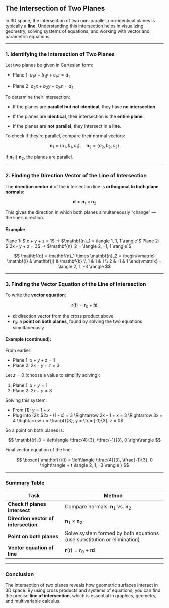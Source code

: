 ## **The Intersection of Two Planes**

In 3D space, the intersection of two non-parallel, non-identical planes is typically a **line**. 
Understanding this intersection helps in visualizing geometry, solving systems of equations, 
and working with vector and parametric equations.

---

### **1. Identifying the Intersection of Two Planes**

Let two planes be given in Cartesian form:

* Plane 1: $`a_1x + b_1y + c_1z = d_1`$


* Plane 2: $`a_2x + b_2y + c_2z = d_2`$

To determine their intersection:

* If the planes are **parallel but not identical**, they have **no intersection**.


* If the planes are **identical**, their intersection is the **entire plane**.


* If the planes are **not parallel**, they intersect in a **line**.


To check if they’re parallel, compare their normal vectors:

$$
\mathbf{n}_1 = \langle a_1, b_1, c_1 \rangle, \quad
\mathbf{n}_2 = \langle a_2, b_2, c_2 \rangle
$$

If $`\mathbf{n}_1 \parallel \mathbf{n}_2`$, the planes are parallel.

---

### **2. Finding the Direction Vector of the Line of Intersection**

The **direction vector** $\mathbf{d}$ of the intersection line is **orthogonal to both plane normals**:

$$
\mathbf{d} = \mathbf{n}_1 \times \mathbf{n}_2
$$

This gives the direction in which both planes simultaneously “change” — the line’s direction.

#### **Example:**

Plane 1: $`x + y + z = 1$ → $\mathbf{n}_1 = \langle 1, 1, 1 \rangle`$
Plane 2: $`2x - y + z = 3$ → $\mathbf{n}_2 = \langle 2, -1, 1 \rangle`$

$$
\mathbf{d} = \mathbf{n}_1 \times \mathbf{n}_2 =
\begin{vmatrix}
\mathbf{i} & \mathbf{j} & \mathbf{k} \\
1 & 1 & 1 \\
2 & -1 & 1
\end{vmatrix}
= \langle 2, 1, -3 \rangle
$$

---

### **3. Finding the Vector Equation of the Line of Intersection**

To write the **vector equation**:

$$
\mathbf{r}(t) = \mathbf{r}_0 + t\mathbf{d}
$$

* $`\mathbf{d}`$: direction vector from the cross product above
* $`\mathbf{r}_0`$: a **point on both planes**, found by solving the two equations simultaneously

#### **Example (continued):**

From earlier:

* Plane 1: $`x + y + z = 1`$
* Plane 2: $`2x - y + z = 3`$

Let $z = 0$ (choose a value to simplify solving):

1. Plane 1: $`x + y = 1`$
2. Plane 2: $`2x - y = 3`$

Solving this system:

* From (1): $`y = 1 - x`$
* Plug into (2): $`2x - (1 - x) = 3 \Rightarrow 2x - 1 + x = 3 \Rightarrow 3x = 4 \Rightarrow x = \frac{4}{3}, y = \frac{-1}{3}, z = 0`$

So a point on both planes is:

$$
\mathbf{r}_0 = \left\langle \tfrac{4}{3}, \tfrac{-1}{3}, 0 \right\rangle
$$

Final vector equation of the line:

$$
\boxed{
\mathbf{r}(t) = \left\langle \tfrac{4}{3}, \tfrac{-1}{3}, 0 \right\rangle + t \langle 2, 1, -3 \rangle
}
$$

---

### Summary Table

| Task                                 | Method                                                                  |
| ------------------------------------ | ----------------------------------------------------------------------- |
| **Check if planes intersect**        | Compare normals: $\mathbf{n}_1$ vs. $\mathbf{n}_2$                      |
| **Direction vector of intersection** | $\mathbf{n}_1 \times \mathbf{n}_2$                                      |
| **Point on both planes**             | Solve system formed by both equations (use substitution or elimination) |
| **Vector equation of line**          | $\mathbf{r}(t) = \mathbf{r}_0 + t\mathbf{d}$                            |

---

### **Conclusion**

The intersection of two planes reveals how geometric surfaces interact in 3D space. 
By using cross products and systems of equations, you can find the precise **line of intersection**, 
which is essential in graphics, geometry, and multivariable calculus.

